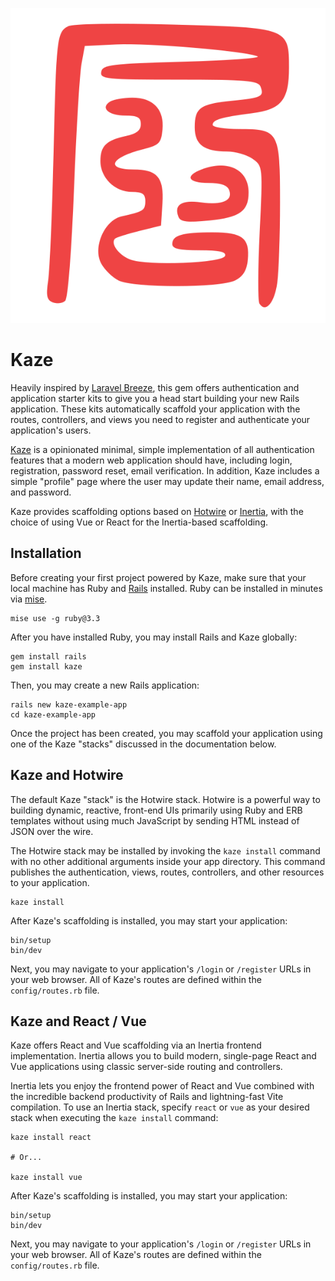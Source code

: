 <p align="center"><img src="/art/logo.svg" alt="Logo Kaze"></p>

# Kaze

Heavily inspired by [Laravel Breeze](https://github.com/laravel/breeze), this gem offers authentication and application starter kits to give you a head start building your new Rails application. These kits automatically scaffold your application with the routes, controllers, and views you need to register and authenticate your application's users.

[Kaze](https://github.com/gtkvn/kaze) is a opinionated minimal, simple implementation of all authentication features that a modern web application should have, including login, registration, password reset, email verification. In addition, Kaze includes a simple "profile" page where the user may update their name, email address, and password.

Kaze provides scaffolding options based on [Hotwire](https://hotwired.dev) or [Inertia](https://inertiajs.com), with the choice of using Vue or React for the Inertia-based scaffolding.

## Installation

Before creating your first project powered by Kaze, make sure that your local machine has Ruby and [Rails](https://rubyonrails.org) installed. Ruby can be installed in minutes via [mise](https://mise.jdx.dev).

```
mise use -g ruby@3.3
```

After you have installed Ruby, you may install Rails and Kaze globally:

```
gem install rails
gem install kaze
```

Then, you may create a new Rails application:

```
rails new kaze-example-app
cd kaze-example-app
```

Once the project has been created, you may scaffold your application using one of the Kaze "stacks" discussed in the documentation below.

## Kaze and Hotwire

The default Kaze "stack" is the Hotwire stack. Hotwire is a powerful way to building dynamic, reactive, front-end UIs primarily using Ruby and ERB templates without using much JavaScript by sending HTML instead of JSON over the wire.

The Hotwire stack may be installed by invoking the `kaze install` command with no other additional arguments inside your app directory. This command publishes the authentication, views, routes, controllers, and other resources to your application.

```
kaze install
```

After Kaze's scaffolding is installed, you may start your application:

```
bin/setup
bin/dev
```

Next, you may navigate to your application's `/login` or `/register` URLs in your web browser. All of Kaze's routes are defined within the `config/routes.rb` file.

## Kaze and React / Vue

Kaze offers React and Vue scaffolding via an Inertia frontend implementation. Inertia allows you to build modern, single-page React and Vue applications using classic server-side routing and controllers.

Inertia lets you enjoy the frontend power of React and Vue combined with the incredible backend productivity of Rails and lightning-fast Vite compilation. To use an Inertia stack, specify `react` or `vue` as your desired stack when executing the `kaze install` command:

```
kaze install react

# Or...

kaze install vue
```

After Kaze's scaffolding is installed, you may start your application:

```
bin/setup
bin/dev
```

Next, you may navigate to your application's `/login` or `/register` URLs in your web browser. All of Kaze's routes are defined within the `config/routes.rb` file.

